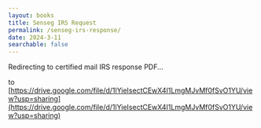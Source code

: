 ```yaml
---
layout: books
title: Senseg IRS Request
permalink: /senseg-irs-response/
date: 2024-3-11
searchable: false
---
```


Redirecting to certified mail IRS response PDF...

to [https://drive.google.com/file/d/1lYieIsectCEwX4I1LmgMJvMf0fSvO1YU/view?usp=sharing](https://drive.google.com/file/d/1lYieIsectCEwX4I1LmgMJvMf0fSvO1YU/view?usp=sharing)

<script>
window.onload = function () {
  window.location.href="https://drive.google.com/file/d/1lYieIsectCEwX4I1LmgMJvMf0fSvO1YU/view?usp=sharing";
}
</script>
